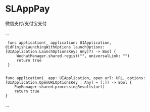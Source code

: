 # SLAppPay
微信支付/支付宝支付

...

     func application(_ application: UIApplication, didFinishLaunchingWithOptions launchOptions: [UIApplication.LaunchOptionsKey: Any]?) -> Bool {
         WechatManager.shared.regist("", universalLink: "")
         return true
     }
    
    
    func application(_ app: UIApplication, open url: URL, options: [UIApplication.OpenURLOptionsKey : Any] = [:]) -> Bool {
        PayManager.shared.processingResults(url)
        return true
    }
...

